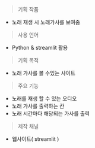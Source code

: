 
> 기획 작품 

- 노래 재생 시 노래가사를 보여줌

> 사용 언어

- Python & streamlit 활용

>기획  목적

- 노래 가사를 볼 수있는 사이트

>주요 기능

- 노래를 재생 할 수 있는 오디오
- 노래 가사를 출력하는 칸
- 노래 시간마다 해당되는 가사를 출력

>제작 채널

- 웹사이트( streamlit )



